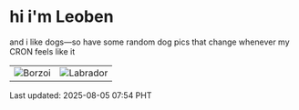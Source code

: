 # hi i'm Leoben

and i like dogs—so have some random dog pics that change whenever my CRON feels like it

|  |  |
|--------|----------|
| ![Borzoi](https://random-dog-vercel.vercel.app/api/random-borzoi?v=1754351671) | ![Labrador](https://random-dog-vercel.vercel.app/api/random-labrador?v=1754351671) |

Last updated: 2025-08-05 07:54 PHT
